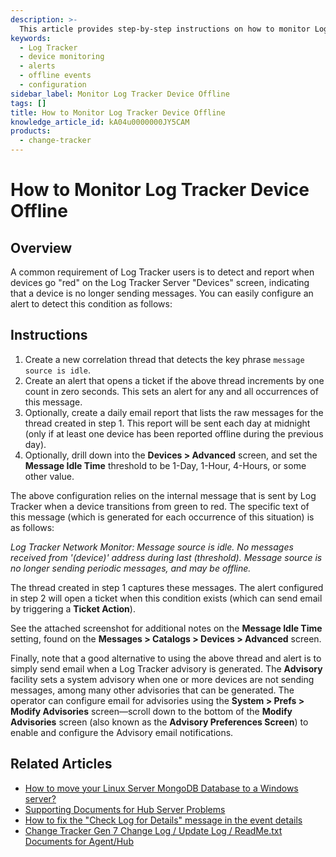 ```yaml
---
description: >-
  This article provides step-by-step instructions on how to monitor Log Tracker devices when they go offline, including setting up alerts and reports.
keywords:
  - Log Tracker
  - device monitoring
  - alerts
  - offline events
  - configuration
sidebar_label: Monitor Log Tracker Device Offline
tags: []
title: How to Monitor Log Tracker Device Offline
knowledge_article_id: kA04u0000000JY5CAM
products:
  - change-tracker
---
```


# How to Monitor Log Tracker Device Offline

## Overview

A common requirement of Log Tracker users is to detect and report when devices go "red" on the Log Tracker Server "Devices" screen, indicating that a device is no longer sending messages. You can easily configure an alert to detect this condition as follows:

## Instructions

1. Create a new correlation thread that detects the key phrase `message source is idle`.
2. Create an alert that opens a ticket if the above thread increments by one count in zero seconds. This sets an alert for any and all occurrences of this message.
3. Optionally, create a daily email report that lists the raw messages for the thread created in step 1. This report will be sent each day at midnight (only if at least one device has been reported offline during the previous day).
4. Optionally, drill down into the **Devices > Advanced** screen, and set the **Message Idle Time** threshold to be 1-Day, 1-Hour, 4-Hours, or some other value.

The above configuration relies on the internal message that is sent by Log Tracker when a device transitions from green to red. The specific text of this message (which is generated for each occurrence of this situation) is as follows:

*Log Tracker Network Monitor: Message source is idle. No messages received from '(device)' address during last (threshold). Message source is no longer sending periodic messages, and may be offline.*

The thread created in step 1 captures these messages. The alert configured in step 2 will open a ticket when this condition exists (which can send email by triggering a **Ticket Action**).

See the attached screenshot for additional notes on the **Message Idle Time** setting, found on the **Messages > Catalogs > Devices > Advanced** screen.

Finally, note that a good alternative to using the above thread and alert is to simply send email when a Log Tracker advisory is generated. The **Advisory** facility sets a system advisory when one or more devices are not sending messages, among many other advisories that can be generated. The operator can configure email for advisories using the **System > Prefs > Modify Advisories** screen—scroll down to the bottom of the **Modify Advisories** screen (also known as the **Advisory Preferences Screen**) to enable and configure the Advisory email notifications.

## Related Articles

- [How to move your Linux Server MongoDB Database to a Windows server?](https://kb.netwrix.com/8283)
- [Supporting Documents for Hub Server Problems](https://kb.netwrix.com/8273)
- [How to fix the "Check Log for Details" message in the event details](https://kb.netwrix.com/8133)
- [Change Tracker Gen 7 Change Log / Update Log / ReadMe.txt Documents for Agent/Hub](https://kb.netwrix.com/8368)
